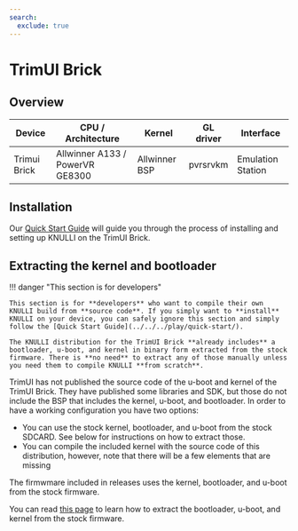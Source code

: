 ```yaml
---
search:
  exclude: true
---
```

# TrimUI Brick

## Overview

| Device | CPU / Architecture | Kernel | GL driver | Interface |
| -- | -- | -- | -- | -- |
| Trimui Brick | Allwinner A133 / PowerVR GE8300 | Allwinner BSP | pvrsrvkm | Emulation Station |


## Installation

Our [Quick Start Guide](../../../play/quick-start/) will guide you through the process of installing and setting up KNULLI on the TrimUI Brick.

## Extracting the kernel and bootloader

!!! danger "This section is for developers"

    This section is for **developers** who want to compile their own KNULLI build from **source code**. If you simply want to **install** KNULLI on your device, you can safely ignore this section and simply follow the [Quick Start Guide](../../../play/quick-start/).
    
    The KNULLI distribution for the TrimUI Brick **already includes** a bootloader, u-boot, and kernel in binary form extracted from the stock firmware. There is **no need** to extract any of those manually unless you need them to compile KNULLI **from scratch**.

TrimUI has not published the source code of the u-boot and kernel of the TrimUI Brick. They have published some libraries and SDK, but those do not include the BSP that includes the kernel, u-boot, and bootloader. In order to have a working configuration you have two options:

* You can use the stock kernel, bootloader, and u-boot from the stock SDCARD. See below for instructions on how to extract those. 
* You can compile the included kernel with the source code of this distribution, however, note that there will be a few elements that are missing

The firmwmare included in releases uses the kernel, bootloader, and u-boot from the stock firmware.

You can read [this page](../../guides/A133-firmware-extract.md) to learn how to extract the bootloader, u-boot, and kernel from the stock firmware.
